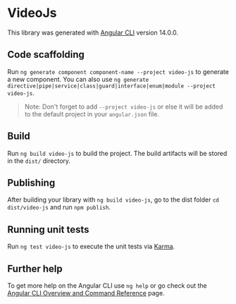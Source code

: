 # VideoJs

This library was generated with [Angular CLI](https://github.com/angular/angular-cli) version 14.0.0.

## Code scaffolding

Run `ng generate component component-name --project video-js` to generate a new component. You can also use `ng generate directive|pipe|service|class|guard|interface|enum|module --project video-js`.
> Note: Don't forget to add `--project video-js` or else it will be added to the default project in your `angular.json` file. 

## Build

Run `ng build video-js` to build the project. The build artifacts will be stored in the `dist/` directory.

## Publishing

After building your library with `ng build video-js`, go to the dist folder `cd dist/video-js` and run `npm publish`.

## Running unit tests

Run `ng test video-js` to execute the unit tests via [Karma](https://karma-runner.github.io).

## Further help

To get more help on the Angular CLI use `ng help` or go check out the [Angular CLI Overview and Command Reference](https://angular.io/cli) page.
